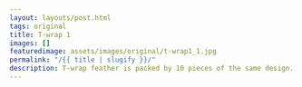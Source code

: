 ```yaml
---
layout: layouts/post.html
tags: original
title: T-wrap 1
images: []
featuredimage: assets/images/original/t-wrap1_1.jpg
permalink: "/{{ title | slugify }}/"
description: T-wrap feather is packed by 10 pieces of the same design.
---
```

